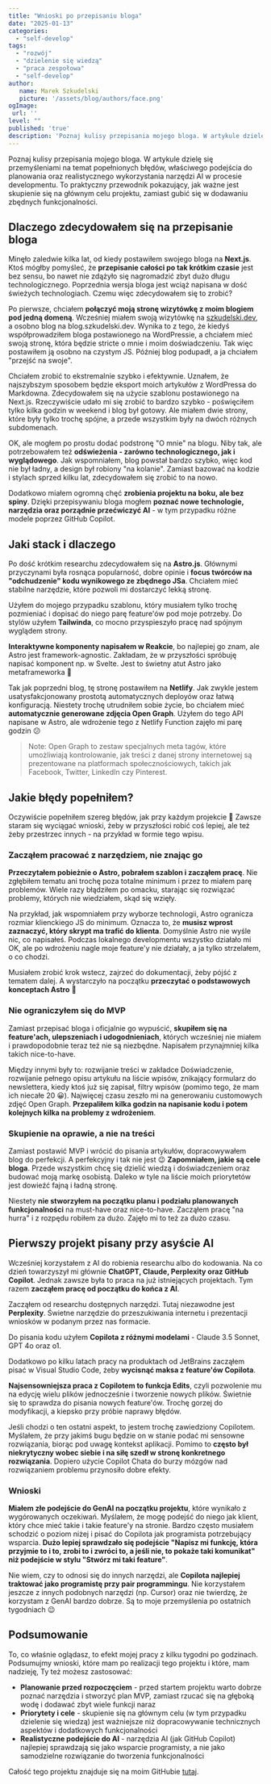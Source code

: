 ```yaml
---
title: "Wnioski po przepisaniu bloga"
date: "2025-01-13"
categories: 
  - "self-develop"
tags: 
  - "rozwój"
  - "dzielenie się wiedzą"
  - "praca zespołowa"
  - "self-develop"
author:
   name: Marek Szkudelski
   picture: '/assets/blog/authors/face.png'
ogImage:
 url: ''
level: ""
published: 'true'
description: 'Poznaj kulisy przepisania mojego bloga. W artykule dzielę się przemyśleniami na temat popełnionych błędów, właściwego podejścia do planowania oraz realistycznego wykorzystania narzędzi AI w procesie developmentu. To praktyczny przewodnik pokazujący, jak ważne jest skupienie się na głównym celu projektu, zamiast gubić się w dodawaniu zbędnych funkcjonalności.'
---
```


Poznaj kulisy przepisania mojego bloga. W artykule dzielę się przemyśleniami na temat popełnionych błędów, właściwego podejścia do planowania oraz realistycznego wykorzystania narzędzi AI w procesie developmentu. To praktyczny przewodnik pokazujący, jak ważne jest skupienie się na głównym celu projektu, zamiast gubić się w dodawaniu zbędnych funkcjonalności.

## Dlaczego zdecydowałem się na przepisanie bloga

Minęło zaledwie kilka lat, od kiedy postawiłem swojego bloga na **Next.js**. Ktoś mógłby pomyśleć, że **przepisanie całości po tak krótkim czasie** jest bez sensu, bo nawet nie zdążyło się nagromadzić zbyt dużo długu technologicznego. Poprzednia wersja bloga jest wciąż napisana w dość świeżych technologiach. Czemu więc zdecydowałem się to zrobić?

Po pierwsze, chciałem **połączyć moją stronę wizytówkę z moim blogiem pod jedną domeną**. Wcześniej miałem swoją wizytówkę na [szkudelski.dev](http://szkudelski.dev), a osobno blog na blog.szkudelski.dev. Wynika to z tego, że kiedyś współprowadziłem bloga postawionego na WordPressie, a chciałem mieć swoją stronę, która będzie stricte o mnie i moim doświadczeniu. Tak więc postawiłem ją osobno na czystym JS. Później blog podupadł, a ja chciałem "przejść na swoje".

Chciałem zrobić to ekstremalnie szybko i efektywnie. Uznałem, że najszybszym sposobem będzie eksport moich artykułów z WordPressa do Markdowna. Zdecydowałem się na użycie szablonu postawionego na Next.js. Rzeczywiście udało mi się zrobić to bardzo szybko - poświęciłem tylko kilka godzin w weekend i blog był gotowy. Ale miałem dwie strony, które były tylko trochę spójne, a przede wszystkim były na dwóch różnych subdomenach.

OK, ale mogłem po prostu dodać podstronę "O mnie" na blogu. Niby tak, ale potrzebowałem też **odświeżenia - zarówno technologicznego, jak i wyglądowego**. Jak wspomniałem, blog powstał bardzo szybko, więc kod nie był ładny, a design był robiony "na kolanie". Zamiast bazować na kodzie i stylach sprzed kilku lat, zdecydowałem się zrobić to na nowo.

Dodatkowo miałem ogromną chęć **zrobienia projektu na boku, ale bez spiny**. Dzięki przepisywaniu bloga mogłem **poznać nowe technologie, narzędzia oraz porządnie przećwiczyć AI** - w tym przypadku różne modele poprzez GitHub Copilot.

## Jaki stack i dlaczego

Po dość krótkim researchu zdecydowałem się na **Astro.js**. Głównymi przyczynami była rosnąca popularność, dobre opinie i **focus twórców na "odchudzenie" kodu wynikowego ze zbędnego JSa**. Chciałem mieć stabilne narzędzie, które pozwoli mi dostarczyć lekką stronę.

Użyłem do mojego przypadku szablonu, który musiałem tylko trochę pozmieniać i dopisać do niego parę feature'ów pod moje potrzeby. Do stylów użyłem **Tailwinda**, co mocno przyspieszyło pracę nad spójnym wyglądem strony.

**Interaktywne komponenty napisałem w Reakcie**, bo najlepiej go znam, ale Astro jest framework-agnostic. Zakładam, że w przyszłości spróbuję napisać komponent np. w Svelte. Jest to świetny atut Astro jako metaframeworka 🙂

Tak jak poprzedni blog, tę stronę postawiłem na **Netlify**. Jak zwykle jestem usatysfakcjonowany prostotą automatycznych deployów oraz łatwą konfiguracją. Niestety trochę utrudniłem sobie życie, bo chciałem mieć **automatycznie generowane zdjęcia Open Graph**. Użyłem do tego API napisane w Astro, ale wdrożenie tego z Netlify Function zajęło mi parę godzin 😕

> Note: Open Graph to zestaw specjalnych meta tagów, które umożliwiają kontrolowanie, jak treści z danej strony internetowej są prezentowane na platformach społecznościowych, takich jak Facebook, Twitter, LinkedIn czy Pinterest.

## Jakie błędy popełniłem?

Oczywiście popełniłem szereg błędów, jak przy każdym projekcie 🙂 Zawsze staram się wyciągać wnioski, żeby w przyszłości robić coś lepiej, ale też żeby przestrzec innych - na przykład w formie tego wpisu.

### Zacząłem pracować z narzędziem, nie znając go

**Przeczytałem pobieżnie o Astro, pobrałem szablon i zacząłem pracę**. Nie zgłębiłem tematu ani trochę poza totalne minimum i przez to miałem parę problemów. Wiele razy błądziłem po omacku, starając się rozwiązać problemy, których nie wiedziałem, skąd się wzięły. 

Na przykład, jak wspomniałem przy wyborze technologii, Astro ogranicza rozmiar klienckiego JS do minimum. Oznacza to, że **musisz wprost zaznaczyć, który skrypt ma trafić do klienta**. Domyślnie Astro nie wyśle nic, co napisałeś. Podczas lokalnego developmentu wszystko działało mi OK, ale po wdrożeniu nagle moje feature'y nie działały, a ja tylko strzelałem, o co chodzi.

Musiałem zrobić krok wstecz, zajrzeć do dokumentacji, żeby pójść z tematem dalej. A wystarczyło na początku **przeczytać o podstawowych konceptach Astro** 🙂

### Nie ograniczyłem się do MVP

Zamiast przepisać bloga i oficjalnie go wypuścić, **skupiłem się na feature'ach, ulepszeniach i udogodnieniach**, których wcześniej nie miałem i prawdopodobnie teraz też nie są niezbędne. Napisałem przynajmniej kilka takich nice-to-have. 

Między innymi były to: rozwijanie treści w zakładce Doświadczenie, rozwijanie pełnego opisu artykułu na liście wpisów, znikający formularz do newslettera, kiedy ktoś już się zapisał, filtry wpisów (pomimo tego, że mam ich niecałe 20 😀). Najwięcej czasu zeszło mi na generowaniu customowych zdjęć Open Graph. **Przepaliłem kilka godzin na napisanie kodu i potem kolejnych kilka na problemy z wdrożeniem**. 

### Skupienie na oprawie, a nie na treści

Zamiast postawić MVP i wrócić do pisania artykułów, dopracowywałem blog do perfekcji. A perfekcyjny i tak nie jest 😉 **Zapomniałem, jakie są cele bloga**. Przede wszystkim chcę się dzielić wiedzą i doświadczeniem oraz budować moją markę osobistą. Daleko w tyle na liście moich priorytetów jest dowieźć fajną i ładną stronę.

Niestety **nie stworzyłem na początku planu i podziału planowanych funkcjonalności** na must-have oraz nice-to-have. Zacząłem pracę "na hurra" i z rozpędu robiłem za dużo. Zajęło mi to też za dużo czasu.

## Pierwszy projekt pisany przy asyście AI

Wcześniej korzystałem z AI do robienia researchu albo do kodowania. Na co dzień towarzyszył mi głównie **ChatGPT, Claude, Perplexity oraz GitHub Copilot**. Jednak zawsze była to praca na już istniejących projektach. Tym razem **zacząłem pracę od początku do końca z AI**.

Zacząłem od researchu dostępnych narzędzi. Tutaj niezawodne jest **Perplexity**. Świetne narzędzie do przeszukiwania internetu i prezentacji wniosków w podanym przez nas formacie.

Do pisania kodu użyłem **Copilota z różnymi modelami** - Claude 3.5 Sonnet, GPT 4o oraz o1.

Dodatkowo po kilku latach pracy na produktach od JetBrains zacząłem pisać w Visual Studio Code, żeby **wycisnąć maksa z feature'ów Copilota**. 

**Najsensowniejsza praca z Copilotem to funkcja Edits**, czyli pozwolenie mu na edycję wielu plików jednocześnie i tworzenie nowych plików. Świetnie się to sprawdza do pisania nowych feature'ów. Trochę gorzej do modyfikacji, a kiepsko przy próbie naprawy błędów.

Jeśli chodzi o ten ostatni aspekt, to jestem trochę zawiedziony Copilotem. Myślałem, że przy jakimś bugu będzie on w stanie podać mi sensowne rozwiązania, biorąc pod uwagę kontekst aplikacji. Pomimo to **często był niekrytyczny wobec siebie i na siłę szedł w stronę konkretnego rozwiązania**. Dopiero użycie Copilot Chata do burzy mózgów nad rozwiązaniem problemu przynosiło dobre efekty.

### Wnioski

**Miałem złe podejście do GenAI na początku projektu**, które wynikało z wygórowanych oczekiwań. Myślałem, że mogę podejść do niego jak klient, który chce mieć takie i takie feature'y na stronie. Bardzo często musiałem schodzić o poziom niżej i pisać do Copilota jak programista potrzebujący wsparcia. **Dużo lepiej sprawdzało się podejście "Napisz mi funkcję, która przyjmie to i to, zrobi to i zwróci to, a jeśli nie, to pokaże taki komunikat" niż podejście w stylu "Stwórz mi taki feature"**.  

Nie wiem, czy to odnosi się do innych narzędzi, ale **Copilota najlepiej traktować jako programistę przy pair programmingu**. Nie korzystałem jeszcze z innych podobnych narzędzi (np. Cursor) oraz nie twierdzę, że korzystam z GenAI bardzo dobrze. Są to moje przemyślenia po ostatnich tygodniach 😉

## Podsumowanie

To, co właśnie oglądasz, to efekt mojej pracy z kilku tygodni po godzinach. Podsumujmy wnioski, które mam po realizacji tego projektu i które, mam nadzieję, Ty też możesz zastosować:

- **Planowanie przed rozpoczęciem** - przed startem projektu warto dobrze poznać narzędzia i stworzyć plan MVP, zamiast rzucać się na głęboką wodę i dodawać zbyt wiele funkcji naraz
- **Priorytety i cele** - skupienie się na głównym celu (w tym przypadku dzielenie się wiedzą) jest ważniejsze niż dopracowywanie technicznych aspektów i dodatkowych funkcjonalności
- **Realistyczne podejście do AI** - narzędzia AI (jak GitHub Copilot) najlepiej sprawdzają się jako wsparcie programisty, a nie jako samodzielne rozwiązanie do tworzenia funkcjonalności

Całość tego projektu znajduje się na moim GitHubie [tutaj](https://github.com/mszkudelski/blog2.0).
